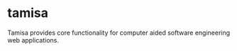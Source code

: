 tamisa
======

Tamisa provides core functionality for computer aided software engineering web applications.
